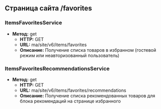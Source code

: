 ## Страница сайта /favorites

### ItemsFavoritesService
- **Метод:** get
  - **HTTP:** GET
  - **URL:** ma/site/v6/items/favorites
  - **Описание:** Получение списка товаров в избранном (гостевой режим или неавторизованный пользователь)

### ItemsFavoritesRecommendationsService
- **Метод:** get
  - **HTTP:** GET
  - **URL:** ma/site/v6/items/favorites/recommendations
  - **Описание:** Получение списка рекомендованных товаров для блока рекомендаций на странице избранного

